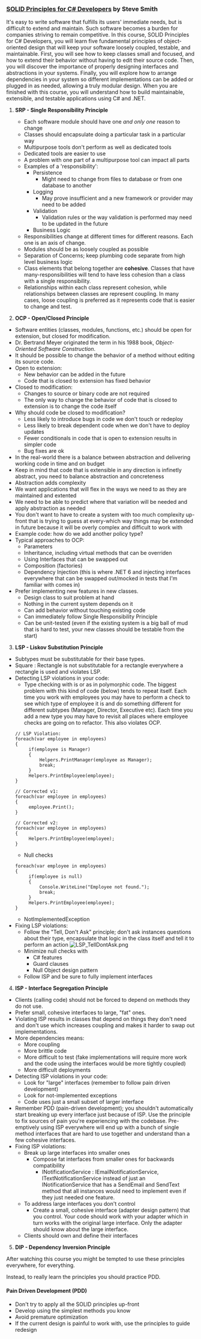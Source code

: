 ### [SOLID Principles for C# Developers](https://app.pluralsight.com/library/courses/csharp-solid-principles/table-of-contents) by Steve Smith

It's easy to write software that fulfills its users' immediate needs, but is difficult to extend and maintain. Such software becomes a burden for companies striving to remain competitive. In this course, SOLID Principles for C# Developers, you will learn five fundamental principles of object-oriented design that will keep your software loosely coupled, testable, and maintainable. First, you will see how to keep classes small and focused, and how to extend their behavior without having to edit their source code. Then, you will discover the importance of properly designing interfaces and abstractions in your systems. Finally, you will explore how to arrange dependencies in your system so different implementations can be added or plugged in as needed, allowing a truly modular design. When you are finished with this course, you will understand how to build maintainable, extensible, and testable applications using C# and .NET.

1. **SRP - Single Responsibility Principle**
   - Each software module should have one *and only one* reason to change
   - Classes should encapsulate doing a particular task in a particular way
   - Multipurpose tools don't perform as well as dedicated tools
   - Dedicated tools are easier to use
   - A problem with one part of a multipurpose tool can impact all parts
   - Examples of a 'responsibility':
     - Persistence
       - Might need to change from files to database or from one database to another
     - Logging
       - May prove insufficient and a new framework or provider may need to be added
     - Validation
       - Validation rules or the way validation is performed may need to be updated in the future
     - Business Logic
   - Responsibilities change at different times for different reasons. Each one is an axis of change.
   - Modules should be as loosely coupled as possible
   - Separation of Concerns; keep plumbing code separate from high level business logic
   - Class elements that belong together are **cohesive**. Classes that have many-responsibilities will tend to have less cohesion than a class with a single responsibility.
   - Relationships within each class represent cohesion, while relationships between classes are represent coupling. In many cases, loose coupling is preferred as it represents code that is easier to change and test.
   

2. **OCP - Open/Closed Principle**
  - Software entities (classes, modules, functions, etc.) should be open for extension, but closed for modification.
  - Dr. Bertrand Meyer originated the term in his 1988 book, *Object-Oriented Software Construction*.
  - It should be possible to change the behavior of a method without editing its source code.
  - Open to extension:
    - New behavior can be added in the future
    - Code that is closed to extension has fixed behavior
  - Closed to modification:
    - Changes to source or binary code are not required
    - The only way to change the behavior of code that is closed to extension is to change the code itself
  - Why should code be closed to modification?
    - Less likely to introduce bugs in code we don't touch or redeploy
    - Less likely to break dependent code when we don't have to deploy updates
    - Fewer conditionals in code that is open to extension results in simpler code
    - Bug fixes are ok
  - In the real-world there is a balance between abstraction and delivering working code in time and on budget
  - Keep in mind that code that is extensible in any direction is infinetly abstract, you need to balance abstraction and concreteness
  - Abstraction adds complexity
  - We want applications that will flex in the ways we need to as they are maintained and extented
  - We need to be able to predict where that variation will be needed and apply abstraction as needed
  - You don't want to have to create a system with too much complexity up-front that is trying to guess at every-which way things may be extended in future because it will be overly complex and difficult to work with
  - Example code: how do we add another policy type?
  - Typical approaches to OCP:
    - Parameters
    - Inheritance, including virtual methods that can be overriden
    - Using Interfaces that can be swapped out
    - Composition (factories)
    - Dependency Injection (this is where .NET 6 and injecting interfaces everywhere that can be swapped out/mocked in tests that I'm familiar with comes in)
  - Prefer implementing new features in new classes.
    - Design class to suit problem at hand
    - Nothing in the current system depends on it
    - Can add behavior without touching existing code
    - Can immediately follow Single Responsibility Principle
    - Can be unit-tested (even if the existing system is a big ball of mud that is hard to test, your new classes should be testable from the start)

3. **LSP - Liskov Substitution Principle**
 - Subtypes must be substitutable for their base types.
 - Square : Rectangle is not substitutable for a rectangle everywhere a rectangle is used and violates LSP.
 - Detecting LSP violations in your code:
   - Type checking with is or as in polymorphic code. The biggest problem with this kind of code (below) tends to repeat itself. Each time you work with employees you may have to perform a check to see which type of employee it is and do something different for different subtypes (Manager, Director, Executive etc). Each time you add a new type you may have to revisit all places where employee checks are going on to refactor. This also violates OCP.
   ````
   // LSP Violation:
   foreach(var employee in employees)
   {
        if(employee is Manager)
        {
            Helpers.PrintManager(employee as Manager);
            break;
        }
        Helpers.PrintEmployee(employee);
   }  
   
   // Corrected v1:
   foreach(var employee in employees)
   {
        employee.Print();
   }
   
   // Corrected v2:
   foreach(var employee in employees)
   {
        Helpers.PrintEmployee(employee);
   }
   ```` 
   - Null checks
   ````
   foreach(var employee in employees)
   {
        if(employee is null)
        {
            Console.WriteLine("Employee not found.");
            break;
        }
        Helpers.PrintEmployee(employee);
   }
   ````
   - NotImplementedException
 - Fixing LSP violations:
   - Follow the "Tell, Don't Ask" principle; don't ask instances questions about their type, encapsulate that logic in the class itself and tell it to perform an action
   ![LSP_TellDontAsk.png](LSP_TellDontAsk.png)
   - Minimize null checks with
     - C# features
     - Guard clauses
     - Null Object design pattern
   - Follow ISP and be sure to fully implement interfaces

4. **ISP - Interface Segregation Principle**
- Clients (calling code) should not be forced to depend on methods they do not use. 
- Prefer small, cohesive interfaces to large, "fat" ones.
- Violating ISP results in classes that depend on things they don't need and don't use which increases coupling and makes it harder to swap out implementations.
- More dependencies means:
  - More coupling
  - More brittle code
  - More difficult to test (fake implementations will require more work and the code using the interfaces would be more tightly coupled)
  - More difficult deployments
- Detecting ISP violations in your code:
  - Look for "large" interfaces (remember to follow pain driven development)
  - Look for not-implemented exceptions
  - Code uses just a small subset of larger interface
- Remember PDD (pain-driven development); you shouldn't automatically start breaking up every interface just because of ISP. Use the principle to fix sources of pain you're experiencing with the codebase. Pre-emptively using ISP everywhere will end up with a bunch of single method interfaces that are hard to use together and understand than a few cohesive interfaces.
- Fixing ISP violations:
  - Break up large interfaces into smaller ones
    - Compose fat interfaces from smaller ones for backwards compatibility 
      - INotificationService : IEmailNotificationService, ITextNotificationService instead of just an INotificationService that has a SendEmail and SendText method that all instances would need to implement even if they just needed one feature.
  - To address large interfaces you don't control
    - Create a small, cohesive interface (adapter design pattern) that you control. Your code should work with your adapter which in turn works with the original large interface. Only the adapter should know about the large interface.
  - Clients should own and define their interfaces

5. **DIP - Dependency Inversion Principle**

After watching this course you might be tempted to use these principles everywhere, for everything.

Instead, to really learn the principles you should practice PDD.

#### Pain Driven Development (PDD)

- Don't try to apply all the SOLID principles up-front
- Develop using the simplest methods you know
- Avoid premature optimization
- If the current design is painful to work with, use the principles to guide redesign